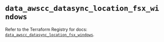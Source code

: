 # `data_awscc_datasync_location_fsx_windows`

Refer to the Terraform Registry for docs: [`data_awscc_datasync_location_fsx_windows`](https://registry.terraform.io/providers/hashicorp/awscc/0.70.0/docs/data-sources/datasync_location_fsx_windows).
